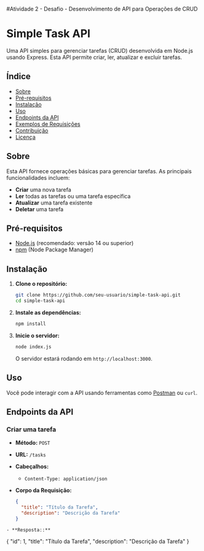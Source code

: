 #Atividade 2 - Desafio - Desenvolvimento de API para Operações de CRUD

# Simple Task API

Uma API simples para gerenciar tarefas (CRUD) desenvolvida em Node.js usando Express. Esta API permite criar, ler, atualizar e excluir tarefas.

## Índice

- [Sobre](#sobre)
- [Pré-requisitos](#pré-requisitos)
- [Instalação](#instalação)
- [Uso](#uso)
- [Endpoints da API](#endpoints-da-api)
- [Exemplos de Requisições](#exemplos-de-requisições)
- [Contribuição](#contribuição)
- [Licença](#licença)

## Sobre

Esta API fornece operações básicas para gerenciar tarefas. As principais funcionalidades incluem:

- **Criar** uma nova tarefa
- **Ler** todas as tarefas ou uma tarefa específica
- **Atualizar** uma tarefa existente
- **Deletar** uma tarefa

## Pré-requisitos

- [Node.js](https://nodejs.org/) (recomendado: versão 14 ou superior)
- [npm](https://www.npmjs.com/) (Node Package Manager)

## Instalação

1. **Clone o repositório:**

    ```bash
    git clone https://github.com/seu-usuario/simple-task-api.git
    cd simple-task-api
    ```

2. **Instale as dependências:**

    ```bash
    npm install
    ```

3. **Inicie o servidor:**

    ```bash
    node index.js
    ```

    O servidor estará rodando em `http://localhost:3000`.

## Uso

Você pode interagir com a API usando ferramentas como [Postman](https://www.postman.com/) ou `curl`.

## Endpoints da API

### Criar uma tarefa

- **Método:** `POST`
- **URL:** `/tasks`
- **Cabeçalhos:** 
  - `Content-Type: application/json`
- **Corpo da Requisição:**
  
  ```json
  {
    "title": "Título da Tarefa",
    "description": "Descrição da Tarefa"
  }
```
- **Resposta::**
  ```
{
  "id": 1,
  "title": "Título da Tarefa",
  "description": "Descrição da Tarefa"
}
```
